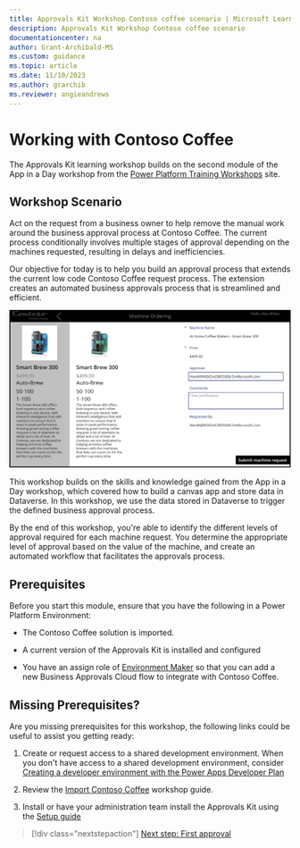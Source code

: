 ```yaml
---
title: Approvals Kit Workshop Contoso coffee scenario | Microsoft Learn
description: Approvals Kit Workshop Contoso coffee scenario
documentationcenter: na
author: Grant-Archibald-MS
ms.custom: guidance
ms.topic: article
ms.date: 11/10/2023
ms.author: grarchib
ms.reviewer: angieandrews
---
```


# Working with Contoso Coffee

The Approvals Kit learning workshop builds on the second module of the App in a Day workshop from the [Power Platform Training Workshops](https://powerplatform.microsoft.com/training-workshops/) site.

## Workshop Scenario

Act on the request from a business owner to help remove the manual work around the business approval process at Contoso Coffee. The current process conditionally involves multiple stages of approval depending on the machines requested, resulting in delays and inefficiencies.

Our objective for today is to help you build an approval process that extends the current low code Contoso Coffee request process. The extension creates an automated business approvals process that is streamlined and efficient.

  ![Screenshot of starting the Contoso Coffee Machine Ordering app](./media/contoso-coffee-submit-request.png)

This workshop builds on the skills and knowledge gained from the App in a Day workshop, which covered how to build a canvas app and store data in Dataverse. In this workshop, we use the data stored in Dataverse to trigger the defined business approval process.

By the end of this workshop, you're able to identify the different levels of approval required for each machine request. You determine the appropriate level of approval based on the value of the machine, and create an automated workflow that facilitates the approvals process.

## Prerequisites

Before you start this module, ensure that you have the following in a Power Platform Environment:

- The Contoso Coffee solution is imported.

- A current version of the Approvals Kit is installed and configured

- You have an assign role of [Environment Maker](/power-platform/admin/database-security#environments-with-a-dataverse-database) so that you can add a new Business Approvals Cloud flow to integrate with Contoso Coffee.

## Missing Prerequisites?

Are you missing prerequisites for this workshop, the following links could be useful to assist you getting ready:

1. Create or request access to a shared development environment. When you don't have access to a shared development environment, consider [Creating a developer environment with the Power Apps Developer Plan](/power-platform/developer/create-developer-environment)

1. Review the [Import Contoso Coffee](./import-contoso-coffee.md) workshop guide.

1. Install or have your administration team install the Approvals Kit using the [Setup guide](../../setup.md)

> [!div class="nextstepaction"]
> [Next step: First approval](./first-approval.md)